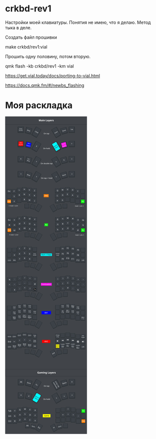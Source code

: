 # crkbd-rev1

Настройки моей клавиатуры. Понятия не имею, что я делаю. Метод тыка в деле.

Создать файл прошивки

make crkbd/rev1:vial

Прошить одну половину, потом вторую.

qmk flash -kb crkbd/rev1 -km vial

https://get.vial.today/docs/porting-to-vial.html

https://docs.qmk.fm/#/newbs_flashing

# Моя раскладка
![Keyboard](/img/test.jpg)
